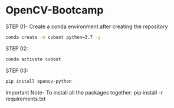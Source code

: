 # OpenCV-Bootcamp

STEP 01- Create a conda environment after creating the repository

```bash
conda create -n cvboot python=3.7 -y
```

STEP 02:

```bash
conda activate cvboot
```

STEP 03:

```bash
pip install opencv-python
```

Important Note- To install all the packages together:
pip install -r requirements.txt